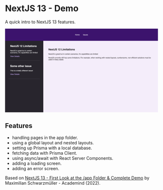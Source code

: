 # NextJS 13 - Demo

A quick intro to NextJS 13 features.

<p align="center">
    <img src="screenshot.png">
</p>

## Features

- handling pages in the app folder.
- using a global layout and nested layouts.
- setting up Prisma with a local database.
- fetching data with Prisma Client.
- using async/await with React Server Components.
- adding a loading screen.
- adding an error screen.

Based on [NextJS 13 - First Look at the /app Folder & Complete Demo](https://www.youtube.com/watch?v=bDDuLuCqHg0) by Maximilian Schwarzmüller - Academind (2022).
